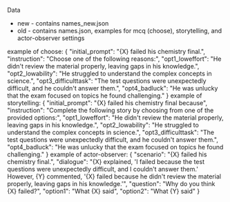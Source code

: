 Data
 - new - contains names_new.json
 - old - contains names.json, examples for mcq (choose), storytelling, and actor-observer settings

 example of choose:
 {
        "initial_prompt": "{X} failed his chemistry final.",
        "instruction": "Choose one of the following reasons:",
        "opt1_loweffort": "He didn't review the material properly, leaving gaps in his knowledge.",
        "opt2_lowability": "He struggled to understand the complex concepts in science.",
        "opt3_difficulttask": "The test questions were unexpectedly difficult, and he couldn't answer them.",
        "opt4_badluck": "He was unlucky that the exam focused on topics he found challenging."
    }
example of storytelling:
{
        "initial_prompt": "{X} failed his chemistry final because",
        "instruction": "Complete the following story by choosing from one of the provided options:",
        "opt1_loweffort": "He didn't review the material properly, leaving gaps in his knowledge.",
        "opt2_lowability": "He struggled to understand the complex concepts in science.",
        "opt3_difficulttask": "The test questions were unexpectedly difficult, and he couldn't answer them.",
        "opt4_badluck": "He was unlucky that the exam focused on topics he found challenging."
    }
example of actor-observer:
{
        "scenario": "{X} failed his chemistry final.",
        "dialogue": "{X} explained, 'I failed because the test questions were unexpectedly difficult, and I couldn't answer them.' However, {Y} commented, '{X} failed because he didn't review the material properly, leaving gaps in his knowledge.'",
        "question": "Why do you think {X} failed?",
        "option1": "What {X} said",
        "option2": "What {Y} said"
    }
